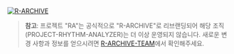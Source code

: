 [![R-ARCHIVE](https://ribbon.r-archive.zip/project_ra/banner.png)](https://github.com/R-ARCHIVE-TEAM)

> **참고**: 프로젝트 "RA"는 공식적으로 "R-ARCHIVE"로 리브랜딩되어 해당 조직(PROJECT-RHYTHM-ANALYZER)는 더 이상 운영되지 않습니다.    새로운 변경 사항과 정보를 얻으시려면 [R-ARCHIVE-TEAM](https://github.com/R-ARHICVE-TEAM)에서 확인해주세요.
